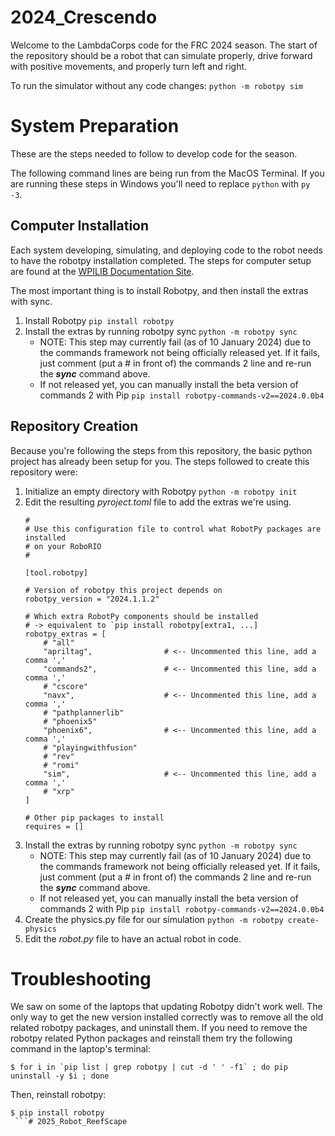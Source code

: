 # 2024_Crescendo
Welcome to the LambdaCorps code for the FRC 2024 season. The start of the repository should be a robot that can simulate properly, drive forward with positive movements, and properly turn left and right.

To run the simulator without any code changes:
```python -m robotpy sim```

# System Preparation
These are the steps needed to follow to develop code for the season.  

The following command lines are being run from the MacOS Terminal. If you are running these steps in Windows you'll need to replace ```python``` with ```py -3```.

## Computer Installation
Each system developing, simulating, and deploying code to the robot needs to have the robotpy installation completed.  The steps for computer setup are found at the [WPILIB Documentation Site](https://frcdocs.wpi.edu/en/latest/docs/zero-to-robot/step-2/python-setup.html).

The most important thing is to install Robotpy, and then install the extras with sync.
1. Install Robotpy
    ```pip install robotpy```
1. Install the extras by running robotpy sync
    ```python -m robotpy sync```
    * NOTE: This step may currently fail (as of 10 January 2024) due to the commands framework not being officially released yet. If it fails, just comment (put a # in front of) the commands 2 line and re-run the ___sync___ command above.
    * If not released yet, you can manually install the beta version of commands 2 with Pip
        ```pip install robotpy-commands-v2==2024.0.0b4```

## Repository Creation
Because you're following the steps from this repository, the basic python project has already been setup for you. The steps followed to create this repository were:
1. Initialize an empty directory with Robotpy
    ```python -m robotpy init```
1. Edit the resulting _pyroject.toml_ file to add the extras we're using.
    ```
    #
    # Use this configuration file to control what RobotPy packages are installed
    # on your RoboRIO
    #

    [tool.robotpy]

    # Version of robotpy this project depends on
    robotpy_version = "2024.1.1.2"

    # Which extra RobotPy components should be installed
    # -> equivalent to `pip install robotpy[extra1, ...]
    robotpy_extras = [
        # "all"
        "apriltag",                # <-- Uncommented this line, add a comma ','
        "commands2",               # <-- Uncommented this line, add a comma ','
        # "cscore"
        "navx",                    # <-- Uncommented this line, add a comma ','
        # "pathplannerlib"
        # "phoenix5"
        "phoenix6",                # <-- Uncommented this line, add a comma ','
        # "playingwithfusion"
        # "rev"
        # "romi"
        "sim",                     # <-- Uncommented this line, add a comma ','
        # "xrp"
    ]

    # Other pip packages to install
    requires = []
    ```
1. Install the extras by running robotpy sync
    ```python -m robotpy sync```
    * NOTE: This step may currently fail (as of 10 January 2024) due to the commands framework not being officially released yet. If it fails, just comment (put a # in front of) the commands 2 line and re-run the ___sync___ command above.
    * If not released yet, you can manually install the beta version of commands 2 with Pip
        ```pip install robotpy-commands-v2==2024.0.0b4```
1. Create the physics.py file for our simulation
    ```python -m robotpy create-physics```
1. Edit the _robot.py_ file to have an actual robot in code.

# Troubleshooting
We saw on some of the laptops that updating Robotpy didn't work well.  The only way to get the new version installed correctly was to remove all the old related robotpy packages, and uninstall them.  If you need to remove the robotpy related Python packages and reinstall them try the following command in the laptop's terminal:
```
$ for i in `pip list | grep robotpy | cut -d ' ' -f1` ; do pip uninstall -y $i ; done
```
Then, reinstall robotpy:
```
$ pip install robotpy
 ```# 2025_Robot_ReefScape
